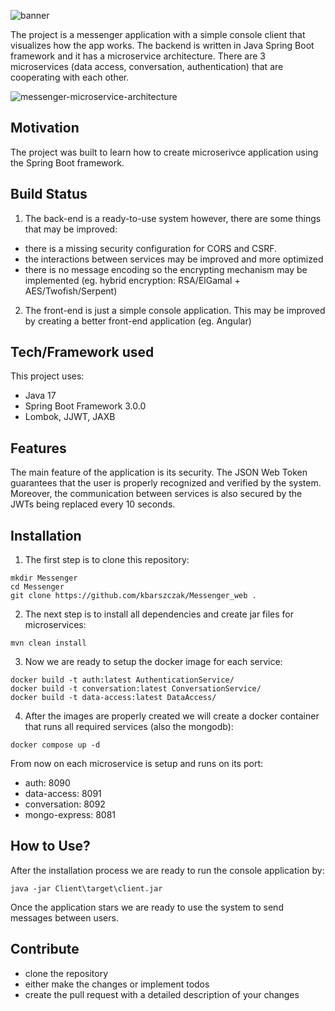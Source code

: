 ![banner](https://user-images.githubusercontent.com/72699445/232042925-7852a862-304a-4731-827e-271326f45354.png)

The project is a messenger application with a simple console client that visualizes how the app works. The backend is written in Java Spring Boot framework and it has a microservice architecture. There are 3 microservices (data access, conversation, authentication) that are cooperating with each other.

![messenger-microservice-architecture](https://user-images.githubusercontent.com/72699445/232036237-0547633d-2661-4ce1-b74a-d624978f17e7.png)

## Motivation

The project was built to learn how to create microserivce application using the Spring Boot framework.

## Build Status

1. The back-end is a ready-to-use system however, there are some things that may be improved:
- there is a missing security configuration for CORS and CSRF.
- the interactions between services may be improved and more optimized
- there is no message encoding so the encrypting mechanism may be implemented (eg. hybrid encryption: RSA/ElGamal + AES/Twofish/Serpent)
2. The front-end is just a simple console application. This may be improved by creating a better front-end application (eg. Angular)

## Tech/Framework used

This project uses:
- Java 17
- Spring Boot Framework 3.0.0
- Lombok, JJWT, JAXB

## Features

The main feature of the application is its security. The JSON Web Token guarantees that the user is properly recognized and verified by the system. Moreover, the communication between services is also secured by the JWTs being replaced every 10 seconds.

## Installation

1. The first step is to clone this repository:
```
mkdir Messenger
cd Messenger
git clone https://github.com/kbarszczak/Messenger_web .
```

2. The next step is to install all dependencies and create jar files for microservices:
```
mvn clean install
```

3. Now we are ready to setup the docker image for each service:
```
docker build -t auth:latest AuthenticationService/
docker build -t conversation:latest ConversationService/
docker build -t data-access:latest DataAccess/
```

4. After the images are properly created we will create a docker container that runs all required services (also the mongodb):
```
docker compose up -d
```
From now on each microservice is setup and runs on its port:
- auth: 8090
- data-access: 8091
- conversation: 8092
- mongo-express: 8081

## How to Use?

After the installation process we are ready to run the console application by:
```
java -jar Client\target\client.jar
```
Once the application stars we are ready to use the system to send messages between users.

## Contribute
- clone the repository
- either make the changes or implement todos
- create the pull request with a detailed description of your changes
